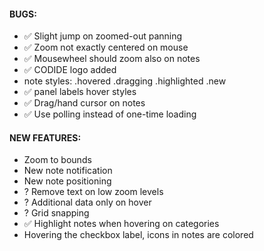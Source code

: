 #### BUGS:  
- ✅ Slight jump on zoomed-out panning
- ✅ Zoom not exactly centered on mouse
- ✅ Mousewheel should zoom also on notes
- ✅ CODIDE logo added
- note styles: .hovered .dragging .highlighted .new
- ✅ panel labels hover styles
- ✅ Drag/hand cursor on notes
- ✅ Use polling instead of one-time loading

#### NEW FEATURES:
- Zoom to bounds
- New note notification
- New note positioning
- ? Remove text on low zoom levels
- ? Additional data only on hover
- ? Grid snapping
- ✅ Highlight notes when hovering on categories
- Hovering the checkbox label, icons in notes are colored
